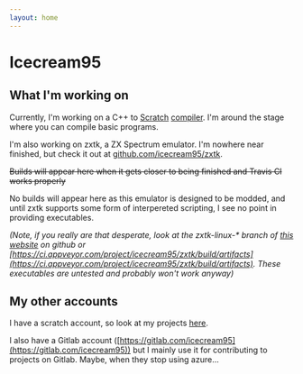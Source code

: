 ```yaml
---
layout: home
---
```


# Icecream95
## What I'm working on

Currently, I'm working on a C++ to [Scratch](https://scratch.mit.edu) [compiler](https://github.com/icecream95/scratch-llvm). I'm around the stage where you can compile basic programs.


I'm also working on zxtk, a ZX Spectrum emulator. I'm nowhere near finished, but check it out at [github.com/icecream95/zxtk](https://github.com/icecream95/zxtk).

~~Builds will appear here when it gets closer to being finished and Travis CI works properly~~

No builds will appear here as this emulator is designed to be modded, and until zxtk supports some form of interpereted scripting, I see no point in providing executables.

*(Note, if you really are that desperate, look at the zxtk-linux-\* branch of [this website](https://github.com/icecream95/icecream95.github.io) on github or [https://ci.appveyor.com/project/icecream95/zxtk/build/artifacts](https://ci.appveyor.com/project/icecream95/zxtk/build/artifacts). These executables are untested and probably won't work anyway)*

## My other accounts

I have a scratch account, so look at my projects [here](https://scratch.mit.edu/users/Icecream95/).

I also have a Gitlab account ([https://gitlab.com/icecream95](https://gitlab.com/icecream95)) but I mainly use it for contributing to projects on Gitlab. Maybe, when they stop using azure...
